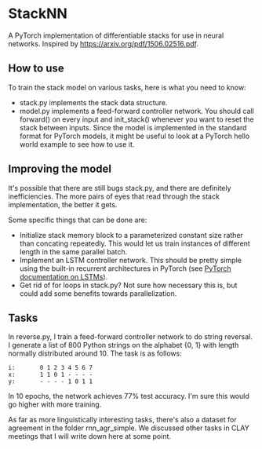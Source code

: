 # StackNN
A PyTorch implementation of differentiable stacks for use in neural networks. Inspired by https://arxiv.org/pdf/1506.02516.pdf.

## How to use

To train the stack model 
on various tasks, here is what you need to know:

* stack.py implements the stack data structure.
* model.py implements a feed-forward controller network. You should
call forward() on every input and init_stack() whenever you want to
reset the stack between inputs. Since the model is implemented in the
standard format for PyTorch models, it might be useful to look at a
PyTorch hello world example to see how to use it.

## Improving the model

It's possible that there are still bugs stack.py, and there are definitely inefficiencies. The more pairs of eyes that read through the stack implementation, the better it gets.

Some specific things that can be done are:
* Initialize stack memory block to a parameterized constant size rather than concating repeatedly. This would let us train instances of different length in the same parallel batch.
* Implement an LSTM controller network. This should be pretty simple using the built-in recurrent architectures in PyTorch (see [PyTorch documentation on LSTMs](http://pytorch.org/docs/master/nn.html)).
* Get rid of for loops in stack.py? Not sure how necessary this is, but could add some benefits towards parallelization.

## Tasks

In reverse.py, I train a feed-forward controller network to do string reversal. I generate a list of 800 Python strings on the alphabet {0, 1} with length normally distributed around 10. The task is as follows:

~~~~
i:       0 1 2 3 4 5 6 7
x:       1 1 0 1 - - - -
y:       - - - - 1 0 1 1
~~~~

In 10 epochs, the network achieves 77% test accuracy. I'm sure this would go higher with more training.

As far as more linguistically interesting tasks, there's also a dataset for agreement in the
folder rnn_agr_simple. We discussed other tasks in CLAY meetings that I will write down here at some point.